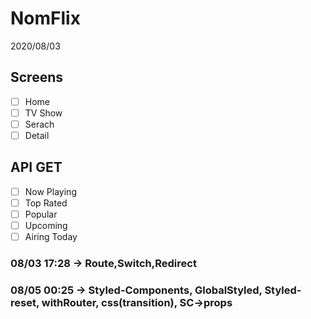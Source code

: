 # NomFlix

2020/08/03

## Screens

- [ ] Home
- [ ] TV Show
- [ ] Serach
- [ ] Detail

## API GET

- [ ] Now Playing
- [ ] Top Rated
- [ ] Popular
- [ ] Upcoming
- [ ] Airing Today

### 08/03 17:28 -> Route,Switch,Redirect

### 08/05 00:25 -> Styled-Components, GlobalStyled, Styled-reset, withRouter, css(transition), SC->props
